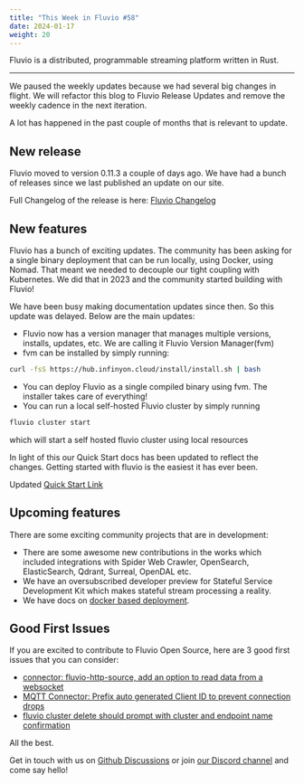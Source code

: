 ```yaml
---
title: "This Week in Fluvio #58"
date: 2024-01-17
weight: 20
---
```

Fluvio is a distributed, programmable streaming platform written in Rust.

---

We paused the weekly updates because we had several big changes in flight. We will refactor this blog to Fluvio Release Updates and remove the weekly cadence in the next iteration.

A lot has happened in the past couple of months that is relevant to update.


## New release
Fluvio moved to version 0.11.3 a couple of days ago. We have had a bunch of releases since we last published an update on our site.

Full Changelog of the release is here: [Fluvio Changelog]


## New features
Fluvio has a bunch of exciting updates. The community has been asking for a single binary deployment that can be run locally, using Docker, using Nomad. That meant we needed to decouple our tight coupling with Kubernetes. We did that in 2023 and the community started building with Fluvio!

We have been busy making documentation updates since then. So this update was delayed. Below are the main updates:

- Fluvio now has a version manager that manages multiple versions, installs, updates, etc. We are calling it Fluvio Version Manager(fvm)
- fvm can be installed by simply running:
```bash
curl -fsS https://hub.infinyon.cloud/install/install.sh | bash
```
- You can deploy Fluvio as a single compiled binary using fvm. The installer takes care of everything!
- You can run a local self-hosted Fluvio cluster by simply running
```bash
fluvio cluster start
```
which will start a self hosted fluvio cluster using local resources

In light of this our Quick Start docs has been updated to reflect the changes. Getting started with fluvio is the easiest it has ever been.

Updated [Quick Start Link]


## Upcoming features
There are some exciting community projects that are in development:

- There are some awesome new contributions in the works which included integrations with Spider Web Crawler, OpenSearch, ElasticSearch, Qdrant, Surreal, OpenDAL etc.
- We have an oversubscribed developer preview for Stateful Service Development Kit which makes stateful stream processing a reality.
- We have docs on [docker based deployment].

## Good First Issues
If you are excited to contribute to Fluvio Open Source, here are 3 good first issues that you can consider:

- [connector: fluvio-http-source, add an option to read data from a websocket]
- [MQTT Connector: Prefix auto generated Client ID to prevent connection drops]
- [fluvio cluster delete should prompt with cluster and endpoint name confirmation]

All the best.

Get in touch with us on [Github Discussions] or join [our Discord channel] and come say hello!

[Quick Start Link]: ../docs/fluvio/quickstart
[Fluvio open source]: https://github.com/infinyon/fluvio
[our CHANGELOG]: https://github.com/infinyon/fluvio/blob/master/CHANGELOG.md
[our Discord channel]: https://discordapp.com/invite/bBG2dTz
[Github Discussions]: https://github.com/infinyon/fluvio/discussions
[Fluvio Changelog]: https://github.com/infinyon/fluvio/blob/7fbe42ca06ead90f1821a551ff258b868f3fff3c/CHANGELOG.md
[CHANGELOG]: https://github.com/infinyon/fluvio/blob/v0.11.11/CHANGELOG.md
[connector: fluvio-http-source, add an option to read data from a websocket]: https://github.com/infinyon/fluvio/issues/3829
[MQTT Connector: Prefix auto generated Client ID to prevent connection drops]: https://github.com/infinyon/fluvio/issues/3825
[fluvio cluster delete should prompt with cluster and endpoint name confirmation]: https://arc.net/l/quote/hcztknom
[docker based deployment]: ../docs/fluvio/installation/docker